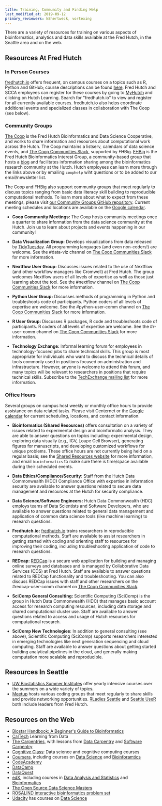 ```yaml
---
title: Training, Community and Finding Help
last_modified_at: 2019-09-12
primary_reviewers: k8hertweck, vortexing
---
```

There are a variety of resources for training on various aspects of bioinformatics, analytics and data skills available at the Fred Hutch, in the Seattle area and on the web.

## Resources At Fred Hutch

### In Person Courses

[fredhutch.io](http://www.fredhutch.io/) offers frequent, on campus courses on a topics such as R, Python and GitHub; course descriptions can be found [here](http://www.fredhutch.io/resources/). Fred Hutch and SCCA employees can register for these courses by going to [MyHutch](https://fredhutch.okta.com/) and clicking on Hutch Learning. Search for "fredhutch.io" to view and register for all currently available courses. fredhutch.io also helps coordinate additional events and specialized classes in collaboration with The Coop (see below).


### Community Groups

[The Coop](http://thecoop.fredhutch.org/) is the Fred Hutch Bioinformatics and Data Science Cooperative, and works to share information and resources about computational work across the Hutch. The Coop maintains a listserv, calendars of data science events, and [The Coop Communities Slack](https://fhbig.slack.com/), supported by FHBig. [FHBig](https://fredhutch.github.io/FHBig/) is the Fred Hutch Bioinformatics Interest Group, a community-based group that hosts a [blog](https://fredhutch.github.io/FHBig/year-archive/) and facilitates information sharing among the bioinformatics research community at the Hutch. Hutch employees can learn more through the links above or by emailing `coophelp` wiht questions or to be added to our email/newsletter list.

The Coop and FHBig also support community groups that meet regularly to discuss topics ranging from basic data literacy skill building to reproducible computational methods. To learn more about what to expect from these meetings, please visit [our Community Groups GitHub repository](https://github.com/FredHutch/community_groups). Current meeting schedules and locations are available on the [Google calendar](https://calendar.google.com/calendar/r?cid=Z2QzMGRsaWZyaTRmdTdoMTA0Y3VxZGowZGdAZ3JvdXAuY2FsZW5kYXIuZ29vZ2xlLmNvbQ).

- **Coop Community Meetings:** The Coop hosts community meetings once a quarter to share information from the data science community at the Hutch. Join us to learn about projects and events happening in our community!

- **Data Visualization Group:** Develops visualizations from data released by [TidyTuesday](https://thomasmock.netlify.com/post/tidytuesday-a-weekly-social-data-project-in-r/). All programming languages (and even non-coders!) are welcome. See the #data-viz channel on [The Coop Communities Slack](https://fhbig.slack.com/) for more information.

- **Nextflow User Group:** Discusses issues related to the use of Nextflow (and other workflow managers like Cromwell) at Fred Hutch. The group welcomes Nextflow users of all levels of expertise as well as those just learning about the tool. See the #nextflow channel on [The Coop Communities Slack](https://fhbig.slack.com/) for more information.

- **Python User Group:** Discusses methods of programming in Python and troubleshoots code of participants. Python coders of all levels of expertise are welcome. See the #python-user-comm channel on [The Coop Communities Slack](https://fhbig.slack.com/) for more information.

- **R User Group:** Discusses R packages, R code and troubleshoots code of participants. R coders of all levels of expertise are welcome. See the #r-user-comm channel on [The Coop Communities Slack](https://fhbig.slack.com/) for more information.

- **Technology Exchange:** Informal learning forum for employees in technology-focused jobs to share technical skills. This group is most appropriate for individuals who want to discuss the technical details of tools commonly used in positions focused on administration and infrastructure. However, anyone is welcome to attend this forum, and many topics will be relevant to researchers in positions that require technical skills. Subscribe to the [TechExchange mailing list](https://lists.fhcrc.org/mailman/listinfo/techexchange) for more information.

### Office Hours

Several groups on campus host weekly or monthly office hours to provide assistance on data related tasks. Please visit Centernet or the [Google calendar](https://calendar.google.com/calendar/r?cid=Z2QzMGRsaWZyaTRmdTdoMTA0Y3VxZGowZGdAZ3JvdXAuY2FsZW5kYXIuZ29vZ2xlLmNvbQ) for current scheduling, locations, and contact information.

- **Bioinformatics (Shared Resources)** offers consultation on a variety of issues related to experimental design and bioinformatic analysis. They are able to answer questions on topics including: experimental design, exploring data visually (e.g., IGV, Loupe Cell Browser), generating figures for manuscripts, and developing customized workflows for unique problems. These office hours are not currently being held on a regular basis; see the [Shared Resources website](http://sharedresources.fhcrc.org/core-facilities/computational-biology) for more information, and email `bioinformatics` to make sure there is time/space available during their scheduled events.

- **Data Ethics/Compliance/Security:** Staff from the Hutch Data Commonwealth (HDC) Compliance Office with expertise in information security are available to answer questions related to secure data management and resources at the Hutch for security compliance.

- **Data Science/Software Engineers:** Hutch Data Commonwealth (HDC) employs teams of Data Scientists and Software Developers, who are available to answer questions related to general data management and application of common data science tools (like machine learning) to research questions.

- **Fredhutch.io:** [fredhutch.io](http://www.fredhutch.io/) trains researchers in reproducible computational methods. Staff are available to assist researchers in getting started with coding and orienting staff to resources for improving their coding, including troubleshooting application of code to research questions.

- **REDcap:** [REDCap](http://research.fhcrc.org/cds/en/redcap.html) is a secure web application for building and managing online surveys and databases and is managed by Collaborative Data Services (CDS) at Fred Hutch. Staff are available to answer questions related to REDCap functionality and troubleshooting. You can also discuss REDCap issues with staff and other researchers on the #redcap-user-comm channel on [The Coop Communities Slack](https://fhbig.slack.com/).

- **SciComp General Consulting:** Scientific Computing (SciComp) is the group in Hutch Data Commonwealth (HDC) that manages basic account access for research computing resources, including data storage and shared computational cluster use. Staff are available to answer questions related to access and usage of Hutch resources for computational research.

- **SciComp New Technologies:** In addition to general consulting (see above), Scientific Computing (SciComp) supports researchers interested in emerging technologies like next generation sequencing and cloud computing. Staff are available to answer questions about getting started building analytical pipelines in the cloud, and generally making computation more scalable and reproducible.

## Resources In Seattle

- [UW Biostatistics Summer Institutes](https://www.biostat.washington.edu/suminst) offer yearly intensive courses over the summers on a wide variety of topics.
- [Meetup](https://www.meetup.com) hosts various coding groups that meet regularly to share skills and provide networking opportunities. [RLadies Seattle](https://www.meetup.com/rladies-seattle/) and [Seattle UseR](https://www.meetup.com/Seattle-useR/) both include leaders from Fred Hutch.


## Resources on the Web

- [Biostar Handbook: A Beginner's Guide to Bioinformatics](https://www.biostarhandbook.com)
- [CalTech](http://work.caltech.edu/telecourse) Learning from Data
- [The Carpentries](https://carpentries.org), with lessons from [Data Carpentry](https://datacarpentry.org) and [Software Carpentry](https://software-carpentry.org/lessons/)
- [Cognitive Class](https://cognitiveclass.ai): Data science and cognitive computing courses
- [Coursera](https://www.datacamp.com), including courses on [Data Science](https://www.coursera.org/browse/data-science) and [Bioinforamtics](https://www.coursera.org/browse/life-sciences/bioinformatics)
- [CodeAcademy](http://www.codecademy.com)
- [DataCamp](https://www.datacamp.com)
- [DataQuest](https://www.dataquest.io/home)
- [edX](https://www.edx.org), including courses in [Data Analysis and Statistics](https://www.edx.org/course/subject/data-analysis-statistics) and [Bioinformatics](https://www.edx.org/learn/bioinformatics)
- [The Open Source Data Science Masters](http://datasciencemasters.org)
- [ROSALIND interactive bioinformatics problem set](http://rosalind.info/)
- [Udacity](https://www.udacity.com) has courses on [Data Science](https://www.udacity.com/courses/school-of-data-science)
